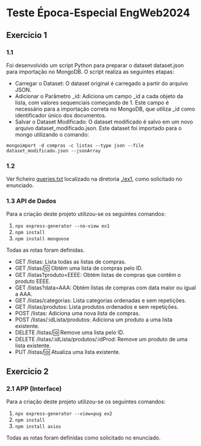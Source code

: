 # Teste Época-Especial EngWeb2024

## Exercicio 1

### 1.1

Foi desenvolvido um script Python para preparar o dataset dataset.json para importação no MongoDB. O script realiza as seguintes etapas:

- Carregar o Dataset: O dataset original é carregado a partir do arquivo JSON.
- Adicionar o Parâmetro _id: Adiciona um campo _id a cada objeto da lista, com valores sequenciais começando de 1. Este campo é necessário para a importação correta no MongoDB, que utiliza _id como identificador único dos documentos.
- Salvar o Dataset Modificado: O dataset modificado é salvo em um novo arquivo dataset_modificado.json.
Este dataset foi importado para o mongo utilizando o comando: 
```
mongoimport -d compras -c listas --type json --file dataset_modificado.json --jsonArray
```

### 1.2

Ver ficheiro [queries.txt](./ex1/queries.txt) localizado na diretoria [./ex1](./ex1/), como solicitado no enunciado.

### 1.3 API de Dados

Para a criação deste projeto utilizou-se os seguintes comandos:
1. `npx express-generator --no-view ex1`
2. `npm install`
3. `npm install mongoose`

Todas as rotas foram definidas.
- GET /listas: Lista todas as listas de compras.
- GET /listas/:id: Obtém uma lista de compras pelo ID.
- GET /listas?produto=EEEE: Obtém listas de compras que contêm o produto EEEE.
- GET /listas?data=AAA: Obtém listas de compras com data maior ou igual a AAA.
- GET /listas/categorias: Lista categorias ordenadas e sem repetições.
- GET /listas/produtos: Lista produtos ordenados e sem repetições.
- POST /listas: Adiciona uma nova lista de compras.
- POST /listas/:idLista/produtos: Adiciona um produto a uma lista existente.
- DELETE /listas/:id: Remove uma lista pelo ID.
- DELETE /listas/:idLista/produtos/:idProd: Remove um produto de uma lista existente.
- PUT /listas/:id: Atualiza uma lista existente.

## Exercicio 2

### 2.1 APP (Interface)

Para a criação deste projeto utilizou-se os seguintes comandos:
1. `npx express-generator --view=pug ex2`
2. `npm install`
3. `npm install axios`

Todas as rotas foram definidas como solicitado no enunciado.


